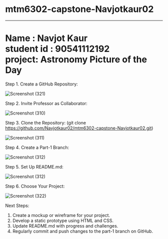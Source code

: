 # mtm6302-capstone-Navjotkaur02
 <hr><h1>Name : Navjot Kaur<br>student id : 90541112192<br>project: Astronomy Picture of the Day </h1> 
 Step 1. Create a GitHub Repository:
 
 ![Screenshot (321)](https://github.com/Navjotkaur02/mtm6302-capstone-Navjotkaur02/assets/134635232/d3d30486-b106-40cd-b4c9-ddf6c062aff5) 
 
 Step 2. Invite Professor as Collaborator:
 
 ![Screenshot (310)](https://github.com/Navjotkaur02/mtm6302-capstone-Navjotkaur02/assets/134635232/185a72b0-9d93-42da-8157-aebc672fb9f9) 
 
 Step 3. Clone the Repository: 
  (git clone https://github.com/Navjotkaur02/mtm6302-capstone-Navjotkaur02.git)

 ![Screenshot (311)](https://github.com/Navjotkaur02/mtm6302-capstone-Navjotkaur02/assets/134635232/be95cd03-1277-4da3-aa41-ffa98bd9c8b1)
 
 Step 4. Create a Part-1 Branch:
 
 ![Screenshot (312)](https://github.com/Navjotkaur02/mtm6302-capstone-Navjotkaur02/assets/134635232/4d6b3d68-9646-4aeb-8fbd-6f91e62cfcff) 
 
 Step 5. Set Up README.md:
 
 ![Screenshot (312)](https://github.com/Navjotkaur02/mtm6302-capstone-Navjotkaur02/assets/134635232/bc2d7d07-b14d-4d92-824a-b076a638b2b8) 
 
 Step 6. Choose Your Project:
 
 ![Screenshot (322)](https://github.com/Navjotkaur02/mtm6302-capstone-Navjotkaur02/assets/134635232/f495227b-656a-4abe-ba4f-3753fdfae418) 
 
 Next Steps:
 1. Create a mockup or wireframe for your project.
 2. Develop a static prototype using HTML and CSS.
 3. Update README.md with progress and challenges.
 4. Regularly commit and push changes to the part-1 branch on GitHub.
